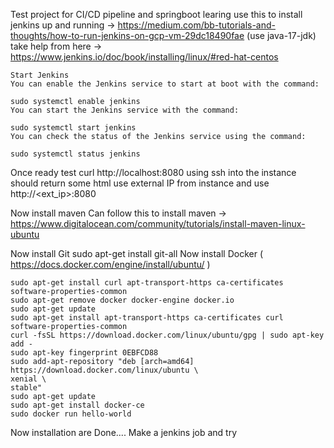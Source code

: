 Test project for CI/CD pipeline and springboot learing
use this to install jenkins up and running -> https://medium.com/bb-tutorials-and-thoughts/how-to-run-jenkins-on-gcp-vm-29dc18490fae (use java-17-jdk)
take help from here -> https://www.jenkins.io/doc/book/installing/linux/#red-hat-centos

    Start Jenkins
    You can enable the Jenkins service to start at boot with the command:
    
    sudo systemctl enable jenkins
    You can start the Jenkins service with the command:
    
    sudo systemctl start jenkins
    You can check the status of the Jenkins service using the command:
    
    sudo systemctl status jenkins

Once ready test curl http://localhost:8080 using ssh into the instance should return some html
use external IP from instance and use http://<ext_ip>:8080

Now install maven 
  Can follow this to install maven -> https://www.digitalocean.com/community/tutorials/install-maven-linux-ubuntu
  
Now install Git
  sudo apt-get install git-all
Now install Docker ( https://docs.docker.com/engine/install/ubuntu/ )

    sudo apt-get install curl apt-transport-https ca-certificates software-properties-common
    sudo apt-get remove docker docker-engine docker.io
    sudo apt-get update
    sudo apt-get install apt-transport-https ca-certificates curl software-properties-common
    curl -fsSL https://download.docker.com/linux/ubuntu/gpg | sudo apt-key add -
    sudo apt-key fingerprint 0EBFCD88
    sudo add-apt-repository "deb [arch=amd64] https://download.docker.com/linux/ubuntu \
    xenial \
    stable"
    sudo apt-get update
    sudo apt-get install docker-ce
    sudo docker run hello-world

Now installation are Done.... Make a jenkins job and try
    
   
